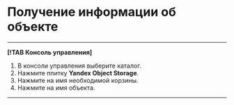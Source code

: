# Получение информации об объекте

---

**[!TAB Консоль управления]**

1. В консоли управления выберите каталог.
1. Нажмите плитку **Yandex Object Storage**.
1. Нажмите на имя необходимой корзины.
1. Нажмите на имя объекта.

---
